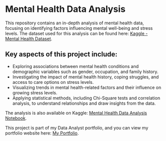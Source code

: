 # Mental Health Data Analysis

This repository contains an in-depth analysis of mental health data, focusing on identifying factors influencing mental well-being and stress levels. The dataset used for this analysis can be found here: [Kaggle - Mental Health Dataset](https://www.kaggle.com/datasets/bhavikjikadara/mental-health-dataset).

## Key aspects of this project include:

* Exploring associations between mental health conditions and demographic variables such as gender, occupation, and family history.
* Investigating the impact of mental health history, coping struggles, and access to care options on stress levels.
* Visualizing trends in mental health-related factors and their influence on growing stress levels.
* Applying statistical methods, including Chi-Square tests and correlation analysis, to understand relationships and draw insights from the data.

The analysis is also available on Kaggle: [Mental Health Data Analysis Notebook](https://www.kaggle.com/code/andriipysarevskyi/mental-health-data-analysis).

This project is part of my Data Analyst portfolio, and you can view my portfolio website here: [My Portfolio](https://apysarevskyi.github.io/).
